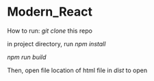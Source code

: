 # Modern_React

How to run:
*git clone* this repo

in project directory, run *npm install*

*npm run build*

Then, open file location of html file in *dist* to open
